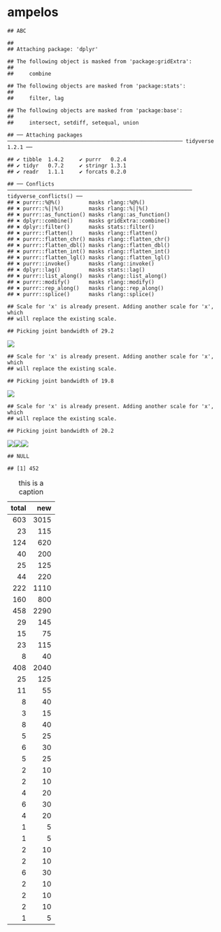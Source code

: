 ampelos
================

    ## ABC

    ## 
    ## Attaching package: 'dplyr'

    ## The following object is masked from 'package:gridExtra':
    ## 
    ##     combine

    ## The following objects are masked from 'package:stats':
    ## 
    ##     filter, lag

    ## The following objects are masked from 'package:base':
    ## 
    ##     intersect, setdiff, setequal, union

    ## ── Attaching packages ──────────────────────────────────────────────────────── tidyverse 1.2.1 ──

    ## ✔ tibble  1.4.2     ✔ purrr   0.2.4
    ## ✔ tidyr   0.7.2     ✔ stringr 1.3.1
    ## ✔ readr   1.1.1     ✔ forcats 0.2.0

    ## ── Conflicts ─────────────────────────────────────────────────────────── tidyverse_conflicts() ──
    ## ✖ purrr::%@%()         masks rlang::%@%()
    ## ✖ purrr::%||%()        masks rlang::%||%()
    ## ✖ purrr::as_function() masks rlang::as_function()
    ## ✖ dplyr::combine()     masks gridExtra::combine()
    ## ✖ dplyr::filter()      masks stats::filter()
    ## ✖ purrr::flatten()     masks rlang::flatten()
    ## ✖ purrr::flatten_chr() masks rlang::flatten_chr()
    ## ✖ purrr::flatten_dbl() masks rlang::flatten_dbl()
    ## ✖ purrr::flatten_int() masks rlang::flatten_int()
    ## ✖ purrr::flatten_lgl() masks rlang::flatten_lgl()
    ## ✖ purrr::invoke()      masks rlang::invoke()
    ## ✖ dplyr::lag()         masks stats::lag()
    ## ✖ purrr::list_along()  masks rlang::list_along()
    ## ✖ purrr::modify()      masks rlang::modify()
    ## ✖ purrr::rep_along()   masks rlang::rep_along()
    ## ✖ purrr::splice()      masks rlang::splice()

    ## Scale for 'x' is already present. Adding another scale for 'x', which
    ## will replace the existing scale.

    ## Picking joint bandwidth of 29.2

![](ampelos_files/figure-markdown_github/unnamed-chunk-1-1.png)

    ## Scale for 'x' is already present. Adding another scale for 'x', which
    ## will replace the existing scale.

    ## Picking joint bandwidth of 19.8

![](ampelos_files/figure-markdown_github/unnamed-chunk-1-2.png)

    ## Scale for 'x' is already present. Adding another scale for 'x', which
    ## will replace the existing scale.

    ## Picking joint bandwidth of 20.2

![](ampelos_files/figure-markdown_github/unnamed-chunk-1-3.png)![](ampelos_files/figure-markdown_github/unnamed-chunk-1-4.png)![](ampelos_files/figure-markdown_github/unnamed-chunk-1-5.png)

    ## NULL

    ## [1] 452

<table>
<caption>
this is a caption
</caption>
<thead>
<tr>
<th style="text-align:right;">
total
</th>
<th style="text-align:right;">
new
</th>
</tr>
</thead>
<tbody>
<tr>
<td style="text-align:right;">
603
</td>
<td style="text-align:right;">
3015
</td>
</tr>
<tr>
<td style="text-align:right;">
23
</td>
<td style="text-align:right;">
115
</td>
</tr>
<tr>
<td style="text-align:right;">
124
</td>
<td style="text-align:right;">
620
</td>
</tr>
<tr>
<td style="text-align:right;">
40
</td>
<td style="text-align:right;">
200
</td>
</tr>
<tr>
<td style="text-align:right;">
25
</td>
<td style="text-align:right;">
125
</td>
</tr>
<tr>
<td style="text-align:right;">
44
</td>
<td style="text-align:right;">
220
</td>
</tr>
<tr>
<td style="text-align:right;">
222
</td>
<td style="text-align:right;">
1110
</td>
</tr>
<tr>
<td style="text-align:right;">
160
</td>
<td style="text-align:right;">
800
</td>
</tr>
<tr>
<td style="text-align:right;">
458
</td>
<td style="text-align:right;">
2290
</td>
</tr>
<tr>
<td style="text-align:right;">
29
</td>
<td style="text-align:right;">
145
</td>
</tr>
<tr>
<td style="text-align:right;">
15
</td>
<td style="text-align:right;">
75
</td>
</tr>
<tr>
<td style="text-align:right;">
23
</td>
<td style="text-align:right;">
115
</td>
</tr>
<tr>
<td style="text-align:right;">
8
</td>
<td style="text-align:right;">
40
</td>
</tr>
<tr>
<td style="text-align:right;">
408
</td>
<td style="text-align:right;">
2040
</td>
</tr>
<tr>
<td style="text-align:right;">
25
</td>
<td style="text-align:right;">
125
</td>
</tr>
<tr>
<td style="text-align:right;">
11
</td>
<td style="text-align:right;">
55
</td>
</tr>
<tr>
<td style="text-align:right;">
8
</td>
<td style="text-align:right;">
40
</td>
</tr>
<tr>
<td style="text-align:right;">
3
</td>
<td style="text-align:right;">
15
</td>
</tr>
<tr>
<td style="text-align:right;">
8
</td>
<td style="text-align:right;">
40
</td>
</tr>
<tr>
<td style="text-align:right;">
5
</td>
<td style="text-align:right;">
25
</td>
</tr>
<tr>
<td style="text-align:right;">
6
</td>
<td style="text-align:right;">
30
</td>
</tr>
<tr>
<td style="text-align:right;">
5
</td>
<td style="text-align:right;">
25
</td>
</tr>
<tr>
<td style="text-align:right;">
2
</td>
<td style="text-align:right;">
10
</td>
</tr>
<tr>
<td style="text-align:right;">
2
</td>
<td style="text-align:right;">
10
</td>
</tr>
<tr>
<td style="text-align:right;">
4
</td>
<td style="text-align:right;">
20
</td>
</tr>
<tr>
<td style="text-align:right;">
6
</td>
<td style="text-align:right;">
30
</td>
</tr>
<tr>
<td style="text-align:right;">
4
</td>
<td style="text-align:right;">
20
</td>
</tr>
<tr>
<td style="text-align:right;">
1
</td>
<td style="text-align:right;">
5
</td>
</tr>
<tr>
<td style="text-align:right;">
1
</td>
<td style="text-align:right;">
5
</td>
</tr>
<tr>
<td style="text-align:right;">
2
</td>
<td style="text-align:right;">
10
</td>
</tr>
<tr>
<td style="text-align:right;">
2
</td>
<td style="text-align:right;">
10
</td>
</tr>
<tr>
<td style="text-align:right;">
6
</td>
<td style="text-align:right;">
30
</td>
</tr>
<tr>
<td style="text-align:right;">
2
</td>
<td style="text-align:right;">
10
</td>
</tr>
<tr>
<td style="text-align:right;">
2
</td>
<td style="text-align:right;">
10
</td>
</tr>
<tr>
<td style="text-align:right;">
2
</td>
<td style="text-align:right;">
10
</td>
</tr>
<tr>
<td style="text-align:right;">
1
</td>
<td style="text-align:right;">
5
</td>
</tr>
</tbody>
</table>
